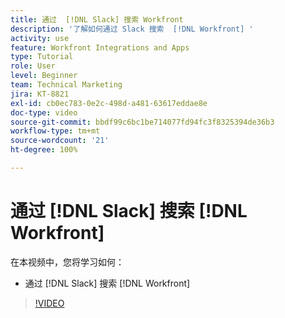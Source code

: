 ```yaml
---
title: 通过  [!DNL Slack] 搜索 Workfront
description: '了解如何通过 Slack 搜索  [!DNL Workfront] '
activity: use
feature: Workfront Integrations and Apps
type: Tutorial
role: User
level: Beginner
team: Technical Marketing
jira: KT-8821
exl-id: cb0ec783-0e2c-498d-a481-63617eddae8e
doc-type: video
source-git-commit: bbdf99c6bc1be714077fd94fc3f8325394de36b3
workflow-type: tm+mt
source-wordcount: '21'
ht-degree: 100%

---
```


# 通过 [!DNL Slack] 搜索 [!DNL Workfront]

在本视频中，您将学习如何：

* 通过 [!DNL Slack] 搜索 [!DNL Workfront]

>[!VIDEO](https://video.tv.adobe.com/v/3437523/?quality=12&learn=on&enablevpops=1&captions=chi_hans)

